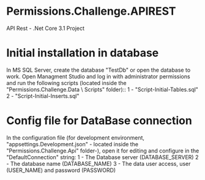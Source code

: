 # Permissions.Challenge.APIREST
API Rest - .Net Core 3.1 Project

# Initial installation in database
In MS SQL Server, create the database "TestDb" or open the database to work.
Open Managment Studio and log in with administrator permissions and run the following scripts (located inside the "Permissions.Challenge.Data \ Scripts" folder)::
1 - "Script-Initial-Tables.sql"
2 - "Script-Initial-Inserts.sql"

# Config file for DataBase connection
In the configuration file (for development environment, "appsettings.Development.json" - located inside the "Permissions.Challenge.Api" folder-), open it for editing and configure in the "DefaultConnection" string:
1 - The Database server (DATABASE_SERVER)
2 - The database name (DATABASE_NAME)
3 - The data user access, user (USER_NAME) and password (PASSWORD)
